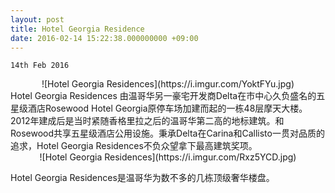 ```yaml
---
layout: post
title: Hotel Georgia Residence
date: 2016-02-14 15:22:38.000000000 +09:00
---
```

`14th Feb 2016`
<center>
<div>
![Hotel Georgia Residences](https://i.imgur.com/YoktFYu.jpg)
</div>
</center>


<div>
Hotel Georgia Residences 由温哥华另一豪宅开发商Delta在市中心久负盛名的五星级酒店Rosewood Hotel Georgia原停车场加建而起的一栋48层摩天大楼。2012年建成后是当时紧随香格里拉之后的温哥华第二高的地标建筑。和Rosewood共享五星级酒店公用设施。秉承Delta在Carina和Callisto一贯对品质的追求，Hotel Georgia Residences不负众望拿下最高建筑奖项。
</div>


<center>
<div>
![Hotel Georgia Residences](https://i.imgur.com/Rxz5YCD.jpg)
</div>
</center>


Hotel Georgia Residences是温哥华为数不多的几栋顶级奢华楼盘。
